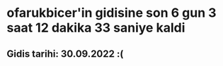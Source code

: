 # ofarukbicer'in gidisine son 6 gun 3 saat 12 dakika 33 saniye kaldi

## Gidis tarihi: 30.09.2022 :(